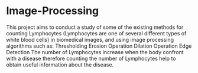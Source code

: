 # Image-Processing
This project aims to conduct a study of some of the existing methods for counting Lymphocytes (Lymphocytes are one of several different types of white blood cells) in biomedical images, and using image processing algorithms such as:
Thresholding
Erosion Operation
Dilation Operation
Edge Detection
The number of Lymphocytes increase when the body confront with a disease therefore counting the number of Lymphocytes help to obtain useful information about the disease.
